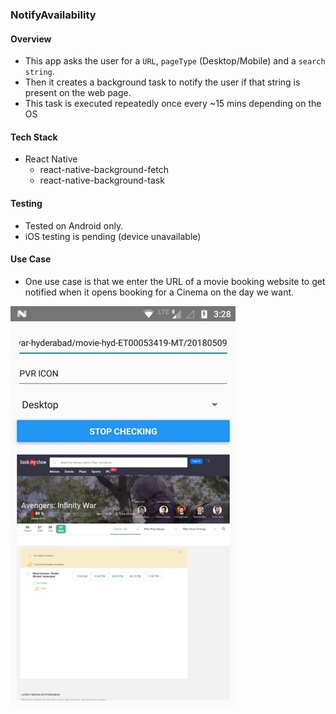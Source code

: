 ### NotifyAvailability

#### Overview
* This app asks the user for a `URL`, `pageType` (Desktop/Mobile) and a `search string`.
* Then it creates a background task to notify the user if that string is present on the web page.
* This task is executed repeatedly once every ~15 mins depending on the OS

#### Tech Stack
* React Native
  * react-native-background-fetch
  * react-native-background-task

#### Testing
* Tested on Android only.
* iOS testing is pending (device unavailable)

#### Use Case
* One use case is that we enter the URL of a movie booking website to get notified when it opens booking for a Cinema on the day we want.

![Movie Booking Use Case](screenshots/movie-use-case-notify-availability.jpg)